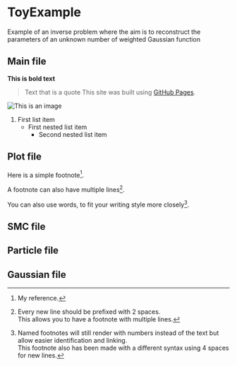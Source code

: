 # ToyExample
Example of an inverse problem where the aim is to reconstruct the parameters of an unknown number of weighted Gaussian function

## Main file

**This is bold text**
> Text that is a quote
> This site was built using [GitHub Pages](https://pages.github.com/).

![This is an image](https://myoctocat.com/assets/images/base-octocat.svg)

1. First list item
   - First nested list item
     - Second nested list item



## Plot file

Here is a simple footnote[^1].

A footnote can also have multiple lines[^2].  

You can also use words, to fit your writing style more closely[^note].

[^1]: My reference.
[^2]: Every new line should be prefixed with 2 spaces.  
  This allows you to have a footnote with multiple lines.
[^note]:
    Named footnotes will still render with numbers instead of the text but allow easier identification and linking.  
    This footnote also has been made with a different syntax using 4 spaces for new lines.

## SMC file

## Particle file

## Gaussian file
